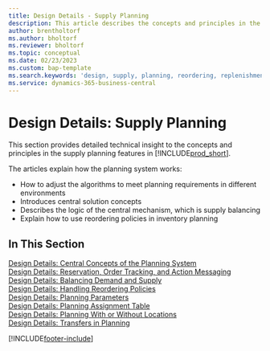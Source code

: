 ```yaml
---
title: Design Details - Supply Planning
description: This article describes the concepts and principles in the supply planning features in Business Central.
author: brentholtorf
ms.author: bholtorf
ms.reviewer: bholtorf
ms.topic: conceptual
ms.date: 02/23/2023
ms.custom: bap-template
ms.search.keywords: 'design, supply, planning, reordering, replenishment'
ms.service: dynamics-365-business-central
---
```

# Design Details: Supply Planning

This section provides detailed technical insight to the concepts and principles in the supply planning features in [!INCLUDE[prod_short](includes/prod_short.md)].  

The articles explain how the planning system works:

* How to adjust the algorithms to meet planning requirements in different environments
* Introduces central solution concepts
* Describes the logic of the central mechanism, which is supply balancing
* Explain how to use reordering policies in inventory planning  

## In This Section  

[Design Details: Central Concepts of the Planning System](design-details-central-concepts-of-the-planning-system.md)  
[Design Details: Reservation, Order Tracking, and Action Messaging](design-details-reservation-order-tracking-and-action-messaging.md)  
[Design Details: Balancing Demand and Supply](design-details-balancing-demand-and-supply.md)  
[Design Details: Handling Reordering Policies](design-details-handling-reordering-policies.md)  
[Design Details: Planning Parameters](design-details-planning-parameters.md)  
[Design Details: Planning Assignment Table](design-details-planning-assignment-table.md)  
[Design Details: Planning With or Without Locations](production-planning-with-without-locations.md)  
[Design Details: Transfers in Planning](design-details-transfers-in-planning.md)

[!INCLUDE[footer-include](includes/footer-banner.md)]